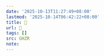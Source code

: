 ```yaml
---
date: '2025-10-13T11:27:49+08:00'
lastmod: '2025-10-14T06:42:22+08:00'
title: 󰚁
url: 󰚁
tags: []
src: GHZR
note:
---
```

